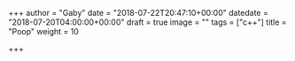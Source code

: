 +++
author = "Gaby"
date = "2018-07-22T20:47:10+00:00"
datedate = "2018-07-20T04:00:00+00:00"
draft = true
image = ""
tags = ["c++"]
title = "Poop"
weight = 10

+++
